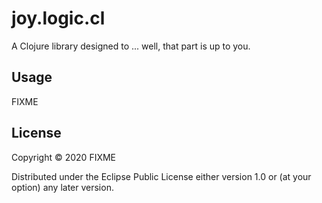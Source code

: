# joy.logic.cl

A Clojure library designed to ... well, that part is up to you.

## Usage

FIXME

## License

Copyright © 2020 FIXME

Distributed under the Eclipse Public License either version 1.0 or (at
your option) any later version.
